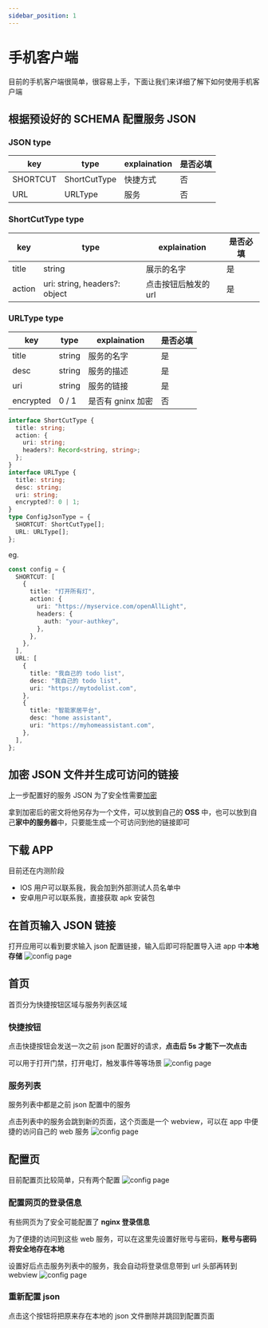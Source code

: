 ```yaml
---
sidebar_position: 1
---
```


# 手机客户端

目前的手机客户端很简单，很容易上手，下面让我们来详细了解下如何使用手机客户端

## 根据预设好的 SCHEMA 配置服务 JSON

### JSON type

| key      | type         | explaination | 是否必填 |
| -------- | ------------ | ------------ | -------- |
| SHORTCUT | ShortCutType | 快捷方式     | 否       |
| URL      | URLType      | 服务         | 否       |

### ShortCutType type

| key    | type                          | explaination         | 是否必填 |
| ------ | ----------------------------- | -------------------- | -------- |
| title  | string                        | 展示的名字           | 是       |
| action | uri: string, headers?: object | 点击按钮后触发的 url | 是       |

### URLType type

| key       | type   | explaination      | 是否必填 |
| --------- | ------ | ----------------- | -------- |
| title     | string | 服务的名字        | 是       |
| desc      | string | 服务的描述        | 是       |
| uri       | string | 服务的链接        | 是       |
| encrypted | 0 / 1  | 是否有 gninx 加密 | 否       |

```ts
interface ShortCutType {
  title: string;
  action: {
    uri: string;
    headers?: Record<string, string>;
  };
}
interface URLType {
  title: string;
  desc: string;
  uri: string;
  encrypted?: 0 | 1;
}
type ConfigJsonType = {
  SHORTCUT: ShortCutType[];
  URL: URLType[];
};
```

eg.

```ts
const config = {
  SHORTCUT: [
    {
      title: "打开所有灯",
      action: {
        uri: "https://myservice.com/openAllLight",
        headers: {
          auth: "your-authkey",
        },
      },
    },
  ],
  URL: [
    {
      title: "我自己的 todo list",
      desc: "我自己的 todo list",
      uri: "https://mytodolist.com",
    },
    {
      title: "智能家居平台",
      desc: "home assistant",
      uri: "https://myhomeassistant.com",
    },
  ],
};
```

## 加密 JSON 文件并生成可访问的链接

上一步配置好的服务 JSON 为了安全性需要[加密](/encrypt)

拿到加密后的密文将他另存为一个文件，可以放到自己的 **OSS** 中，也可以放到自己**家中的服务器**中，只要能生成一个可访问到他的链接即可

## 下载 APP

目前还在内测阶段

- IOS 用户可以联系我，我会加到外部测试人员名单中
- 安卓用户可以联系我，直接获取 apk 安装包

## 在首页输入 JSON 链接

打开应用可以看到要求输入 json 配置链接，输入后即可将配置导入进 app 中**本地存储**
![config page](./images/configpage.png)

## 首页

首页分为快捷按钮区域与服务列表区域

### 快捷按钮

点击快捷按钮会发送一次之前 json 配置好的请求，**点击后 5s 才能下一次点击**

可以用于打开门禁，打开电灯，触发事件等等场景
![config page](./images/firstpage01.png)

### 服务列表

服务列表中都是之前 json 配置中的服务

点击列表中的服务会跳到新的页面，这个页面是一个 webview，可以在 app 中便捷的访问自己的 web 服务
![config page](./images/firstpage02.png)

## 配置页

目前配置页比较简单，只有两个配置
![config page](./images/settingpage.png)

### 配置网页的登录信息

有些网页为了安全可能配置了 **nginx 登录信息**

为了便捷的访问到这些 web 服务，可以在这里先设置好账号与密码，**账号与密码将安全地存在本地**

设置好后点击服务列表中的服务，我会自动将登录信息带到 url 头部再转到 webview
![config page](./images/nginxpage.png)

### 重新配置 json

点击这个按钮将把原来存在本地的 json 文件删除并跳回到配置页面
